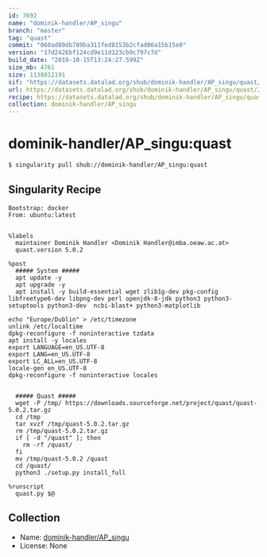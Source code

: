 ```yaml
---
id: 7692
name: "dominik-handler/AP_singu"
branch: "master"
tag: "quast"
commit: "060ad80db789ba311fed8153b2cfad06a15b15e0"
version: "17d2426bf124cd9e11d123cb9c797c7d"
build_date: "2019-10-15T13:24:27.599Z"
size_mb: 4761
size: 1138012191
sif: "https://datasets.datalad.org/shub/dominik-handler/AP_singu/quast/2019-10-15-060ad80d-17d2426b/17d2426bf124cd9e11d123cb9c797c7d.simg"
url: https://datasets.datalad.org/shub/dominik-handler/AP_singu/quast/2019-10-15-060ad80d-17d2426b/
recipe: https://datasets.datalad.org/shub/dominik-handler/AP_singu/quast/2019-10-15-060ad80d-17d2426b/Singularity
collection: dominik-handler/AP_singu
---
```


# dominik-handler/AP_singu:quast

```bash
$ singularity pull shub://dominik-handler/AP_singu:quast
```

## Singularity Recipe

```singularity
Bootstrap: docker
From: ubuntu:latest


%labels
  maintainer Dominik Handler <Dominik Handler@imba.oeaw.ac.at>
  quast.version 5.0.2

%post
  ##### System #####
  apt update -y
  apt upgrade -y
  apt install -y build-essential wget zlib1g-dev pkg-config libfreetype6-dev libpng-dev perl openjdk-8-jdk python3 python3-setuptools python3-dev  ncbi-blast+ python3-matplotlib

echo "Europe/Dublin" > /etc/timezone
unlink /etc/localtime
dpkg-reconfigure -f noninteractive tzdata
apt install -y locales
export LANGUAGE=en_US.UTF-8
export LANG=en_US.UTF-8
export LC_ALL=en_US.UTF-8
locale-gen en_US.UTF-8
dpkg-reconfigure -f noninteractive locales
  

  ##### Quast #####
  wget -P /tmp/ https://downloads.sourceforge.net/project/quast/quast-5.0.2.tar.gz
  cd /tmp
  tar xvzf /tmp/quast-5.0.2.tar.gz
  rm /tmp/quast-5.0.2.tar.gz
  if [ -d "/quast" ]; then
    rm -rf /quast/
  fi
  mv /tmp/quast-5.0.2 /quast
  cd /quast/
  python3 ./setup.py install_full

%runscript
  quast.py $@
```

## Collection

 - Name: [dominik-handler/AP_singu](https://github.com/dominik-handler/AP_singu)
 - License: None

